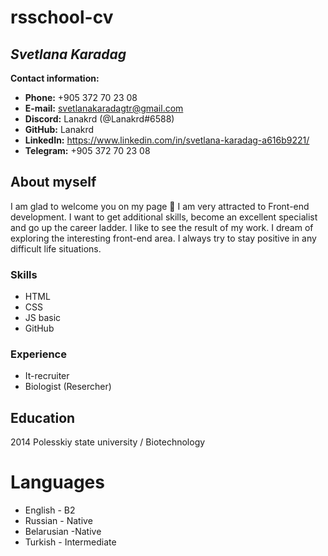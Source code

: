 # rsschool-cv

## **_Svetlana Karadag_**


**Contact information:**
- **Phone:** +905 372 70 23 08
- **E-mail:** svetlanakaradagtr@gmail.com
- **Discord:** Lanakrd (@Lanakrd#6588)
- **GitHub:** Lanakrd
- **LinkedIn:** https://www.linkedin.com/in/svetlana-karadag-a616b9221/
- **Telegram:** +905 372 70 23 08

## About myself

I am glad to welcome you on my page 👋 I am very attracted to Front-end development. I want to get additional skills, become an excellent specialist and go up the career ladder. I like to see the result of my work. I dream of exploring the interesting front-end area. I always try to stay positive in any difficult life situations. 

### Skills
- HTML
- CSS
- JS basic
- GitHub

### Experience
+ It-recruiter
+ Biologist (Resercher)

## Education
2014 Polesskiy state university / Biotechnology

# Languages
- English - B2
- Russian - Native
- Belarusian -Native
- Turkish - Intermediate
